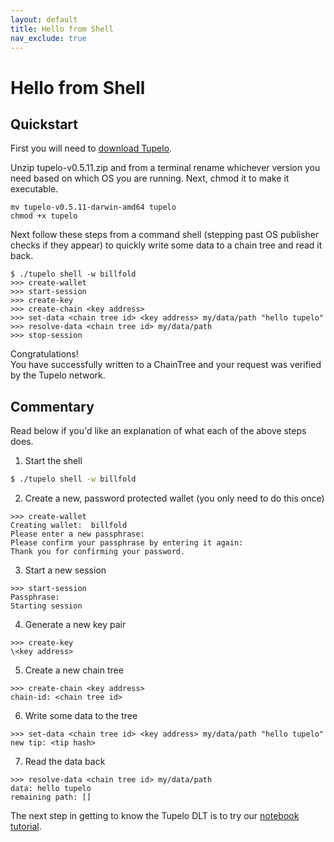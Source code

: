 ```yaml
---
layout: default
title: Hello from Shell
nav_exclude: true
---
```


# Hello from Shell

## Quickstart
First you will need to [download Tupelo](https://github.com/quorumcontrol/tupelo/releases).

Unzip tupelo-v0.5.11.zip and from a terminal rename whichever version you need based on
which OS you are running.  Next, chmod it to make it executable.

```
mv tupelo-v0.5.11-darwin-amd64 tupelo
chmod +x tupelo
```

Next follow these steps from a command shell (stepping past OS publisher checks if they appear)
to quickly write some data to a chain tree and read it back.

```
$ ./tupelo shell -w billfold
>>> create-wallet
>>> start-session
>>> create-key
>>> create-chain <key address>
>>> set-data <chain tree id> <key address> my/data/path "hello tupelo"
>>> resolve-data <chain tree id> my/data/path
>>> stop-session
```

Congratulations!  
You have successfully written to a ChainTree and your request was verified by the Tupelo network.

## Commentary
Read below if you'd like an explanation of what each of the above steps does.

1. Start the shell
```bash
$ ./tupelo shell -w billfold
```

2. Create a new, password protected wallet (you only need to do this once)
```
>>> create-wallet
Creating wallet:  billfold
Please enter a new passphrase:
Please confirm your passphrase by entering it again:
Thank you for confirming your password.
```

3. Start a new session
```
>>> start-session
Passphrase:
Starting session
```

4. Generate a new key pair
```
>>> create-key
\<key address>
```

5. Create a new chain tree
```
>>> create-chain <key address>
chain-id: <chain tree id>
```

6. Write some data to the tree
```
>>> set-data <chain tree id> <key address> my/data/path "hello tupelo"
new tip: <tip hash>
```

7. Read the data back
```
>>> resolve-data <chain tree id> my/data/path
data: hello tupelo
remaining path: []
```

The next step in getting to know the Tupelo DLT is to try our [notebook tutorial](/tutorials/notebook).
